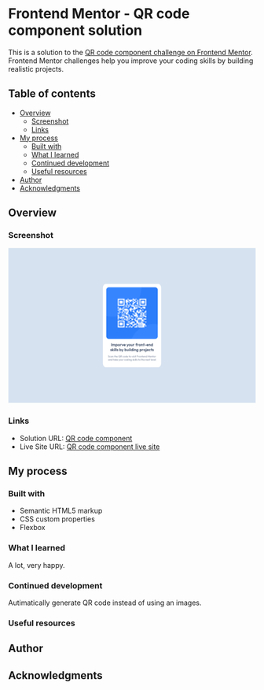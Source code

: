 # Frontend Mentor - QR code component solution

This is a solution to the [QR code component challenge on Frontend Mentor](https://www.frontendmentor.io/challenges/qr-code-component-iux_sIO_H). Frontend Mentor challenges help you improve your coding skills by building realistic projects. 

## Table of contents

- [Overview](#overview)
  - [Screenshot](#screenshot)
  - [Links](#links)
- [My process](#my-process)
  - [Built with](#built-with)
  - [What I learned](#what-i-learned)
  - [Continued development](#continued-development)
  - [Useful resources](#useful-resources)
- [Author](#author)
- [Acknowledgments](#acknowledgments)


## Overview

### Screenshot

![QR code component](./images/mysolution-screenshot.png)


### Links

- Solution URL: [QR code component](https://github.com/garyeung/frontendmentor_code-component)
- Live Site URL: [QR code component live site](https://garyeung.github.io/frontendmentor_code-component/)

## My process

### Built with

- Semantic HTML5 markup
- CSS custom properties
- Flexbox

### What I learned
  A lot, very happy.

### Continued development
Autimatically generate QR code instead of using an images. 

### Useful resources


## Author

## Acknowledgments

